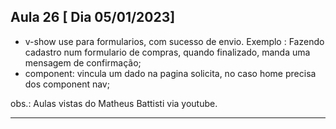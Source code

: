## Aula 26 [ Dia 05/01/2023]

- v-show use para formularios, com sucesso de envio. Exemplo : Fazendo cadastro 
num formulario de compras, quando finalizado, manda uma mensagem de confirmação;
- component: vincula um dado na pagina solicita, no caso home precisa dos component nav;


obs.: Aulas vistas do Matheus Battisti via youtube.

__________________________________________________________________________________________
